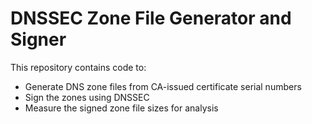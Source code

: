 # DNSSEC Zone File Generator and Signer

This repository contains code to:
- Generate DNS zone files from CA-issued certificate serial numbers
- Sign the zones using DNSSEC
- Measure the signed zone file sizes for analysis
